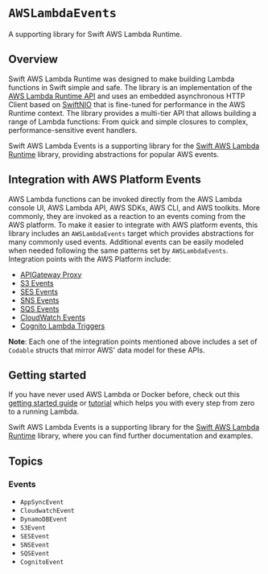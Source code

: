# ``AWSLambdaEvents``

A supporting library for Swift AWS Lambda Runtime.

## Overview

Swift AWS Lambda Runtime was designed to make building Lambda functions in Swift simple and safe. The library is an implementation of the [AWS Lambda Runtime API](https://docs.aws.amazon.com/lambda/latest/dg/runtimes-custom.html) and uses an embedded asynchronous HTTP Client based on [SwiftNIO](http://github.com/apple/swift-nio) that is fine-tuned for performance in the AWS Runtime context. The library provides a multi-tier API that allows building a range of Lambda functions: From quick and simple closures to complex, performance-sensitive event handlers.

Swift AWS Lambda Events is a supporting library for the [Swift AWS Lambda Runtime](http://github.com/awslabs/swift-aws-lambda-runtime) library, providing abstractions for popular AWS events.

## Integration with AWS Platform Events

AWS Lambda functions can be invoked directly from the AWS Lambda console UI, AWS Lambda API, AWS SDKs, AWS CLI, and AWS toolkits. More commonly, they are invoked as a reaction to an events coming from the AWS platform. To make it easier to integrate with AWS platform events, this library includes an `AWSLambdaEvents` target which provides abstractions for many commonly used events. Additional events can be easily modeled when needed following the same patterns set by `AWSLambdaEvents`. Integration points with the AWS Platform include:

* [APIGateway Proxy](https://docs.aws.amazon.com/lambda/latest/dg/services-apigateway.html)
* [S3 Events](https://docs.aws.amazon.com/lambda/latest/dg/with-s3.html)
* [SES Events](https://docs.aws.amazon.com/lambda/latest/dg/services-ses.html)
* [SNS Events](https://docs.aws.amazon.com/lambda/latest/dg/with-sns.html)
* [SQS Events](https://docs.aws.amazon.com/lambda/latest/dg/with-sqs.html)
* [CloudWatch Events](https://docs.aws.amazon.com/lambda/latest/dg/services-cloudwatchevents.html)
* [Cognito Lambda Triggers](https://docs.aws.amazon.com/cognito/latest/developerguide/cognito-user-identity-pools-working-with-aws-lambda-triggers.html)

**Note**: Each one of the integration points mentioned above includes a set of `Codable` structs that mirror AWS' data model for these APIs.

## Getting started

If you have never used AWS Lambda or Docker before, check out this [getting started guide](https://swiftpackageindex.com/awslabs/swift-aws-lambda-runtime/2.3.0/documentation/awslambdaruntime/quick-setup) or [tutorial](https://swiftpackageindex.com/awslabs/swift-aws-lambda-runtime/2.3.0/tutorials/table-of-content) which helps you with every step from zero to a running Lambda.

Swift AWS Lambda Events is a supporting library for the [Swift AWS Lambda Runtime](http://github.com/awslabs/swift-aws-lambda-runtime) library, where you can find further documentation and examples.

## Topics

### Events

- ``AppSyncEvent``
- ``CloudwatchEvent``
- ``DynamoDBEvent``
- ``S3Event``
- ``SESEvent``
- ``SNSEvent``
- ``SQSEvent``
- ``CognitoEvent``
